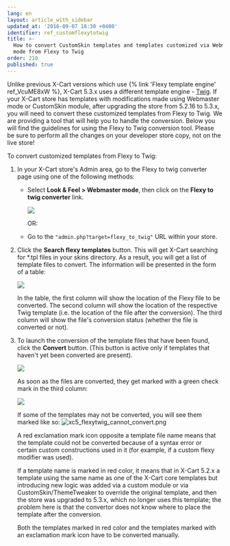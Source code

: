 ```yaml
---
lang: en
layout: article_with_sidebar
updated_at: '2016-09-07 18:30 +0400'
identifier: ref_customflexytotwig
title: >-
  How to convert CustomSkin templates and templates customized via Webmaster
  mode from Flexy to Twig
order: 210
published: true
---
```


Unlike previous X-Cart versions which use {% link 'Flexy template engine' ref_VcuME8xW %}, X-Cart 5.3.x uses a different template engine - [Twig](http://twig.sensiolabs.org/doc/templates.html). If your X-Cart store has templates with modifications made using Webmaster mode or CustomSkin module, after upgrading the store from 5.2.16 to 5.3.x, you will need to convert these customized templates from Flexy to Twig. We are providing a tool that will help you to handle the conversion. Below you will find the guidelines for using the Flexy to Twig conversion tool. Please be sure to perform all the changes on your developer store copy, not on the live store!

To convert customized templates from Flexy to Twig:

1.  In your X-Cart store's Admin area, go to the Flexy to twig converter page using one of the following methods:
    -   Select **Look & Feel > Webmaster mode**, then click on the **Flexy to twig converter** link. 

        ![]({{site.baseurl}}/attachments/ref_customflexytotwig/xc5_flexytwig_webmaster_mode.png)

        OR:
    -   Go to the `"admin.php?target=flexy_to_twig"` URL within your store.

2.  Click the **Search flexy templates** button. 
    This will get X-Cart searching for *.tpl files in your skins directory.
    As a result, you will get a list of template files to convert. The information will be presented in the form of a table:

    ![]({{site.baseurl}}/attachments/ref_customflexytotwig/xc5_flexytwig_templates4conversion0.png)

    In the table, the first column will show the location of the Flexy file to be converted. The second column will show the location of the respective Twig template (i.e. the location of the file after the conversion). The third column will show the file's conversion status (whether the file is converted or not). 

3.  To launch the conversion of the template files that have been found, click the **Convert** button. (This button is active only if templates that haven't yet been converted are present). 

    ![]({{site.baseurl}}/attachments/ref_customflexytotwig/xc5_flexytwig_templates4conversion1.png)

    As soon as the files are converted, they get marked with a green check mark in the third column:

    ![]({{site.baseurl}}/attachments/ref_customflexytotwig/xc5_flexytwig_templates4conversion.png)
    
    If some of the templates may not be converted, you will see them marked like so:
    ![xc5_flexytwig_cannot_convert.png]({{site.baseurl}}/attachments/ref_customflexytotwig/xc5_flexytwig_cannot_convert.png)
    
    A red exclamation mark icon opposite a template file name means that the template could not be converted because of a syntax error or certain custom constructions used in it (for example, if a custom flexy modifier was used).
    
    If a template name is marked in red color, it means that in X-Cart 5.2.x a template using the same name as one of the X-Cart core templates but introducing new logic was added via a custom module or via CustomSkin/ThemeTweaker to override the original template, and then the store was upgraded to 5.3.x, which no longer uses this template; the problem here is that the convertor does not know where to place the template after the conversion.
    
    Both the templates marked in red color and the templates marked with an exclamation mark icon have to be converted manually.
